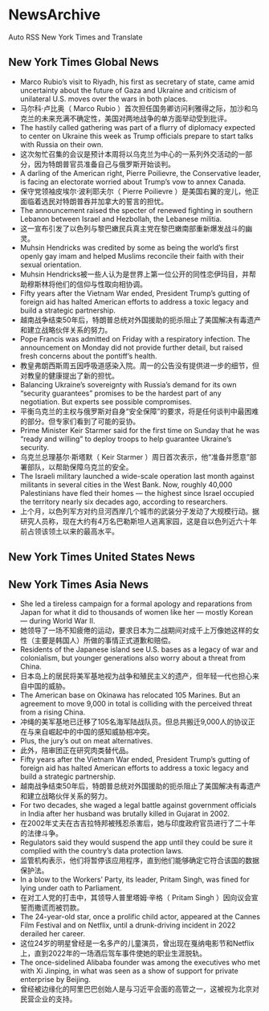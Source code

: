 # NewsArchive
Auto RSS New York Times and Translate

## New York Times Global News
* Marco Rubio’s visit to Riyadh, his first as secretary of state, came amid uncertainty about the future of Gaza and Ukraine and criticism of unilateral U.S. moves over the wars in both places.
* 马尔科·卢比奥（ Marco Rubio ）首次担任国务卿访问利雅得之际，加沙和乌克兰的未来充满不确定性，美国对两地战争的单方面举动受到批评。
* The hastily called gathering was part of a flurry of diplomacy expected to center on Ukraine this week as Trump officials prepare to start talks with Russia on their own.
* 这次匆忙召集的会议是预计本周将以乌克兰为中心的一系列外交活动的一部分，因为特朗普官员准备自己与俄罗斯开始谈判。
* A darling of the American right, Pierre Poilievre, the Conservative leader, is facing an electorate worried about Trump’s vow to annex Canada.
* 保守党领袖皮埃尔·波利耶夫尔（ Pierre Poilievre ）是美国右翼的宠儿，他正面临着选民对特朗普吞并加拿大的誓言的担忧。
* The announcement raised the specter of renewed fighting in southern Lebanon between Israel and Hezbollah, the Lebanese militia.
* 这一宣布引发了以色列与黎巴嫩民兵真主党在黎巴嫩南部重新爆发战斗的幽灵。
* Muhsin Hendricks was credited by some as being the world’s first openly gay imam and helped Muslims reconcile their faith with their sexual orientation.
* Muhsin Hendricks被一些人认为是世界上第一位公开的同性恋伊玛目，并帮助穆斯林将他们的信仰与性取向相协调。
* Fifty years after the Vietnam War ended, President Trump’s gutting of foreign aid has halted American efforts to address a toxic legacy and build a strategic partnership.
* 越南战争结束50年后，特朗普总统对外国援助的扼杀阻止了美国解决有毒遗产和建立战略伙伴关系的努力。
* Pope Francis was admitted on Friday with a respiratory infection. The announcement on Monday did not provide further detail, but raised fresh concerns about the pontiff’s health.
* 教皇弗朗西斯周五因呼吸道感染入院。周一的公告没有提供进一步的细节，但对教皇的健康提出了新的担忧。
* Balancing Ukraine’s sovereignty with Russia’s demand for its own “security guarantees” promises to be the hardest part of any negotiation. But experts see possible compromises.
* 平衡乌克兰的主权与俄罗斯对自身“安全保障”的要求，将是任何谈判中最困难的部分。但专家们看到了可能的妥协。
* Prime Minister Keir Starmer said for the first time on Sunday that he was “ready and willing” to deploy troops to help guarantee Ukraine’s security.
* 乌克兰总理基尔·斯塔默（ Keir Starmer ）周日首次表示，他“准备并愿意”部署部队，以帮助保障乌克兰的安全。
* The Israeli military launched a wide-scale operation last month against militants in several cities in the West Bank. Now, roughly 40,000 Palestinians have fled their homes — the highest since Israel occupied the territory nearly six decades ago, according to researchers.
* 上个月，以色列军方对约旦河西岸几个城市的武装分子发动了大规模行动。据研究人员称，现在大约有4万名巴勒斯坦人逃离家园，这是自以色列近六十年前占领该领土以来的最高水平。

## New York Times United States News

## New York Times Asia News
* She led a tireless campaign for a formal apology and reparations from Japan for what it did to thousands of women like her — mostly Korean — during World War II.
* 她领导了一场不知疲倦的运动，要求日本为二战期间对成千上万像她这样的女性（主要是韩国人）所做的事情正式道歉和赔偿。
* Residents of the Japanese island see U.S. bases as a legacy of war and colonialism, but younger generations also worry about a threat from China.
* 日本岛上的居民将美军基地视为战争和殖民主义的遗产，但年轻一代也担心来自中国的威胁。
* The American base on Okinawa has relocated 105 Marines. But an agreement to move 9,000 in total is colliding with the perceived threat from a rising China.
* 冲绳的美军基地已迁移了105名海军陆战队员。但总共搬迁9,000人的协议正在与来自崛起中的中国的感知威胁相冲突。
* Plus, the jury’s out on meat alternatives.
* 此外，陪审团正在研究肉类替代品。
* Fifty years after the Vietnam War ended, President Trump’s gutting of foreign aid has halted American efforts to address a toxic legacy and build a strategic partnership.
* 越南战争结束50年后，特朗普总统对外国援助的扼杀阻止了美国解决有毒遗产和建立战略伙伴关系的努力。
* For two decades, she waged a legal battle against government officials in India after her husband was brutally killed in Gujarat in 2002.
* 在2002年丈夫在古吉拉特邦被残忍杀害后，她与印度政府官员进行了二十年的法律斗争。
* Regulators said they would suspend the app until they could be sure it complied with the country’s data protection laws.
* 监管机构表示，他们将暂停该应用程序，直到他们能够确定它符合该国的数据保护法。
* In a blow to the Workers’ Party, its leader, Pritam Singh, was fined for lying under oath to Parliament.
* 在对工人党的打击中，其领导人普里塔姆·辛格（ Pritam Singh ）因向议会宣誓而撒谎而被罚款。
* The 24-year-old star, once a prolific child actor, appeared at the Cannes Film Festival and on Netflix, until a drunk-driving incident in 2022 derailed her career.
* 这位24岁的明星曾经是一名多产的儿童演员，曾出现在戛纳电影节和Netflix上，直到2022年的一场酒后驾车事件使她的职业生涯脱轨。
* The once-sidelined Alibaba founder was among the executives who met with Xi Jinping, in what was seen as a show of support for private enterprise by Beijing.
* 曾经被边缘化的阿里巴巴创始人是与习近平会面的高管之一，这被视为北京对民营企业的支持。

